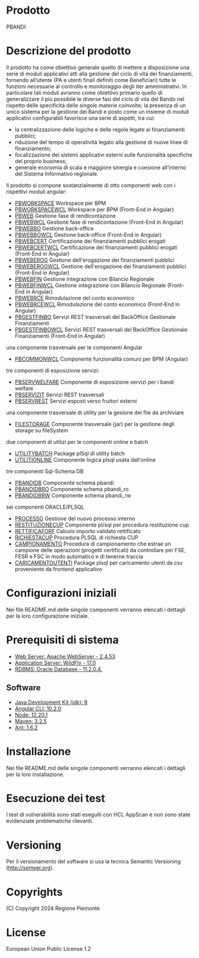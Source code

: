 # Prodotto
PBANDI
# Descrizione del prodotto
Il prodotto ha come obiettivo generale quello di mettere a disposizione una 
serie di moduli applicativi atti alla gestione del ciclo di vita dei 
finanziamenti, fornendo all’utente (PA e utenti finali definiti come Beneficiari) 
tutte le funzioni necessarie al controllo e monitoraggio degli iter amministrativi.
In particolare  tali moduli avranno come obiettivo primario quello di generalizzare 
il più possibile le diverse fasi del ciclo di vita del Bando nel rispetto delle 
specificità delle singole materie coinvolte; la presenza di un unico sistema per 
la gestione dei Bandi e posto come un insieme di moduli applicativi configurabili 
favorisce una serie di aspetti, tra cui:

- la centralizzazione delle logiche e delle regole legate ai finanziamenti pubblici;
- riduzione del tempo di operatività legato alla gestione di nuove linee di finanziamento;
- focalizzazione dei sistemi applicativi esterni sulle funzionalità specifiche del proprio business;
- generale economia di scala e maggiore sinergia e coesione all’interno del Sistema Informativo regionale.

Il prodotto si compone sostanzialmente di otto componenti web con i rispettivi moduli angular:

- [PBWORKSPACE](https://github.com/regione-piemonte/pbandi/tree/main/pbworkspace)  	Workspace per BPM
- [PBWORKSPACEWCL](https://github.com/regione-piemonte/pbandi/tree/main/pbworkspacewcl)  Workspace per BPM (Front-End in Angular)
- [PBWEB](https://github.com/regione-piemonte/pbandi/tree/main/pbweb)  	        Gestione fase di rendicontazione
- [PBWEBWCL](https://github.com/regione-piemonte/pbandi/tree/main/pbwebwcl)  	    Gestione fase di rendicontazione (Front-End in Angular)
- [PBWEBBO](https://github.com/regione-piemonte/pbandi/tree/main/pbwebbo)  	    Gestione back-office
- [PBWEBBOWCL](https://github.com/regione-piemonte/pbandi/tree/main/pbwebbowcl)  	Gestione back-office (Front-End in Angular)
- [PBWEBCERT](https://github.com/regione-piemonte/pbandi/tree/main/pbwebcert)  	    Certificazione dei finanziamenti pubblici erogati 
- [PBWEBCERTWCL](https://github.com/regione-piemonte/pbandi/tree/main/pbwebcertwcl)  	Certificazione dei finanziamenti pubblici erogati (Front-End in Angular)
- [PBWEBEROG](https://github.com/regione-piemonte/pbandi/tree/main/pbweberog)  	    Gestione dell'erogazione dei finanziamenti pubblici
- [PBWEBEROGWCL](https://github.com/regione-piemonte/pbandi/tree/main/pbweberogwcl)  	Gestione dell'erogazione dei finanziamenti pubblici (Front-End in Angular)
- [PBWEBFIN](https://github.com/regione-piemonte/pbandi/tree/main/pbwebfin)  	    Gestione integrazione con Bilancio Regionale
- [PBWEBFINWCL](https://github.com/regione-piemonte/pbandi/tree/main/pbwebfinwcl)  	Gestione integrazione con Bilancio Regionale (Front-End in Angular)
- [PBWEBRCE](https://github.com/regione-piemonte/pbandi/tree/main/pbwebrce)  	    Rimodulazione del conto economico
- [PBWEBRCEWCL](https://github.com/regione-piemonte/pbandi/tree/main/pbwebrcewcl)  	Rimodulazione del conto economico (Front-End in Angular)
- [PBGESTFINBO](https://github.com/regione-piemonte/pbandi/tree/main/pbgestfinbo)  	Servizi REST trasversali del BackOffice Gestionale Finanziamenti 
- [PBGESTFINBOWCL](https://github.com/regione-piemonte/pbandi/tree/main/pbgestfinbowcl)  Servizi REST trasversali del BackOffice Gestionale Finanziamenti (Front-End in Angular)

una componente trasversale per le componenti Angular
- [PBCOMMONWCL](https://github.com/regione-piemonte/pbandi/tree/main/pbcommonwcl)     Componente funzionalità comuni per BPM (Angular)

tre componenti di esposizione servizi:
- [PBSERVWELFARE](https://github.com/regione-piemonte/pbandi/tree/main/pbservwelfare)   Componente di esposizione servizi per i bandi welfare 
- [PBSERVIZIT](https://github.com/regione-piemonte/pbandi/tree/main/pbservizit)  	Servizi REST trasversali  	
- [PBSERVREST](https://github.com/regione-piemonte/pbandi/tree/main/pbservrest)  	Servizi esposti verso fruitori esterni 	

una componente trasversale di utility per la gesione dei file da archiviare
- [FILESTORAGE](https://github.com/regione-piemonte/pbandi/tree/main/filestorage)  	Componente trasversale (jar) per la gestione degli storage su fileSystem

due componenti di utilizi per le componenti online e batch
- [UTILITYBATCH](https://github.com/regione-piemonte/pbandi/tree/main/utilitybatch)    Package plSql di utility batch 
- [UTILITIONLINE](https://github.com/regione-piemonte/pbandi/tree/main/utilityonline)   Componente logica plsql usata dall'online 

tre componenti Sql-Schema DB
- [PBANDIDB](https://github.com/regione-piemonte/pbandi/tree/main/pbandidb)        Componente schema pbandi
- [PBANDIDBRO](https://github.com/regione-piemonte/pbandi/tree/main/pbandidbro)      Componente schema pbandi_ro
- [PBANDIDBRW](https://github.com/regione-piemonte/pbandi/tree/main/pbandidbrw)      Componente schema pbandi_rw

sei componenti ORACLE/PLSQL
- [PROCESSO](https://github.com/regione-piemonte/pbandi/tree/main/processo)  	    Gestione del nuovo processo interno  	
- [RESTITUZIONECUP](https://github.com/regione-piemonte/pbandi/tree/main/restituzionecup) Componente pl/sql per procedura restituzione cup  	
- [RETTIFICAFORF](https://github.com/regione-piemonte/tree/main/pbandirettificaforf)  	Calcolo importo validato rettificato  	
- [RICHIESTACUP](https://github.com/regione-piemonte/pbandi/tree/main/richiestacup)  	Procedura PLSQL di richiesta CUP  	
- [CAMPIONAMENTO](https://github.com/regione-piemonte/pbandi/tree/main/campionamento)  	Procedura di campionamento che estrae un campione delle operazioni (progetti certificati) da controllare per FSE, FESR e FSC in modo automatico e di tenerne traccia  	
- [CARICAMENTOUTENTI](https://github.com/regione-piemonte/pbandi/tree/main/caricamentoutenti)  Package plsql per caricamento utenti da csv proveniente da frontend applicativo  
# Configurazioni iniziali
Nei file README.md delle singole componenti verranno elencati i dettagli per la loro configurazione iniziale.
# Prerequisiti di sistema
* [Web Server: Apache WebServer - 2.4.53](https://www.apache.org)
* [Application Server: WildFly - 17.0](https://www.wildfly.org/)
* [RDBMS: Oracle Database - 11.2.0.4.](https://www.oracle.com/java)
## Software
* [Java Development Kit (jdk): 8](https://www.oracle.com/java)
* [Angular CLI: 10.2.0](https://angular.io)
* [Node: 12.20.1](https://nodejs.org)
* [Maven: 3.2.5](https://maven.apache.org)
* [Ant: 1.6.2](https://ant.apache.org/)
# Installazione
Nei file README.md delle singole componenti verranno elencati i dettagli per la loro installazione.
# Esecuzione dei test
I test di vulnerabilità sono stati eseguiti con HCL AppScan e non sono state 
evidenziate problematiche rilevanti. 
# Versioning
Per il versionamento del software si usa la tecnica Semantic Versioning (http://semver.org).
# Copyrights
(C) Copyright 2024 Regione Piemonte
# License
European Union Public License 1.2